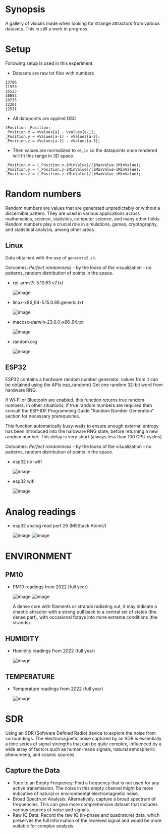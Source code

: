 # Synopsis
A gallery of visuals made when looking for strange attractors from various datasets.
This is still a work in progress.

# Setup
Following setup is used in this experiment.

- Datasets are raw txt files with numbers

```
13786
11979
16525
30653
18735
12201
12511
```

- All datapoints are applied DSC

```
tPosition _Position;
_Position.x = vValues[a] - vValues[a-1];
_Position.y = vValues[a-1] - vValues[a-2];
_Position.z = vValues[a-2] - vValues[a-3];
```

- Then values are normalized to `<0,1>` so the datapoints once rendered will fit this range in 3D space.

```
_Position.x = (_Position.x-iMinValue)/(iMaxValue-iMinValue);
_Position.y = (_Position.y-iMinValue)/(iMaxValue-iMinValue);
_Position.z = (_Position.z-iMinValue)/(iMaxValue-iMinValue);
```

# Random numbers
Random numbers are values that are generated unpredictably or without a discernible pattern. They are used in various applications across mathematics, science, statistics, computer science, and many other fields. Random numbers play a crucial role in simulations, games, cryptography, and statistical analysis, among other areas.

## Linux
Data obtained with the use of `generate2.sh`.

Outcomes: _Perfect randomness_ - by the looks of the visualization - no patterns, random distribution of points in the space.

* rpi-armv7l-5.10.63.v7.txt  

  ![image](https://github.com/invpe/Attracthor/assets/106522950/ae0dd648-5d61-4a22-a5c6-2c562c062643)

* linux-x86_64-5.15.0.88.generic.txt 

  ![image](https://github.com/invpe/Attracthor/assets/106522950/08b628af-cae8-4c3f-8a12-a2d42c868705)

* macosx-darwin-23.0.0-x86_64.txt

  ![image](https://github.com/invpe/Attracthor/assets/106522950/c2a3f289-d7f0-474d-8eed-6553b95a93f3)

* random.org
  
  ![image](https://github.com/invpe/Attracthor/assets/106522950/2cba7e32-c45c-4a6f-b07a-3ba94fab3bcb)



## ESP32

ESP32 contains a hardware random number generator, values from it can be obtained using the APIs esp_random() 
Get one random 32-bit word from hardware RNG.

If Wi-Fi or Bluetooth are enabled, this function returns true random numbers. In other situations, if true random numbers are required then consult the ESP-IDF Programming Guide “Random Number Generation” section for necessary prerequisites.

This function automatically busy-waits to ensure enough external entropy has been introduced into the hardware RNG state, before returning a new random number. This delay is very short (always less than 100 CPU cycles).

Outcomes: _Perfect randomness_ - by the looks of the visualization - no patterns, random distribution of points in the space.

* esp32 no-wifi  
  

  ![image](https://github.com/invpe/Attracthor/assets/106522950/25dfa05d-0e28-4ded-a260-cb12494b4061)

* esp32 wifi 

  ![image](https://github.com/invpe/Attracthor/assets/106522950/d2f24e09-586b-4f6a-bf99-ff4ccd5bdcca)


# Analog readings

* esp32 analog read port 26 (M5Stack AtomU)

  ![image](https://github.com/invpe/Attracthor/assets/106522950/2ee59848-103f-4e1d-93ae-521903c6daea)
  ![image](https://github.com/invpe/Attracthor/assets/106522950/5fb0e38d-9fba-4930-924f-c2d8cff32bd3)



# ENVIRONMENT

## PM10

* PM10 readings from 2022 (full year)
  
  ![image](https://github.com/invpe/Attracthor/assets/106522950/2e813856-39db-47e8-945d-01a4d82b78b4)
  ![image](https://github.com/invpe/Attracthor/assets/106522950/ce4ec855-a513-4501-a713-c7ecc64e91f8)

  
  A dense core with filaments or strands radiating out, it may indicate a chaotic attractor with a strong pull back to a central set of states (the dense part), with occasional forays into more extreme conditions (the strands).

## HUMIDITY

* Humidity readings from 2022 (full year)

  ![image](https://github.com/invpe/Attracthor/assets/106522950/90afb67f-092f-401b-86cd-b87fbcafec62)

## TEMPERATURE

* Temperature readings from 2022 (full year)

  ![image](https://github.com/invpe/Attracthor/assets/106522950/c8fbdb82-fca1-42f7-a470-a04d96195edb)


  

# SDR
Using an SDR (Software Defined Radio) device to explore the noise from surroundings.
The electromagnetic noise captured by an SDR is essentially a time series of signal strengths that can be quite complex, influenced by a wide array of factors such as human-made signals, natural atmospheric phenomena, and cosmic sources. 

## Capture the Data

- Tune to an Empty Frequency: Find a frequency that is not used for any active transmission. The noise in this empty channel might be more indicative of natural or environmental electromagnetic noise.
- Broad Spectrum Analysis: Alternatively, capture a broad spectrum of frequencies. This can give more comprehensive dataset that includes various sources of noise and signals.
- Raw IQ Data: Record the raw IQ (in-phase and quadrature) data, which preserves the full information of the received signal and would be more suitable for complex analysis.

  
